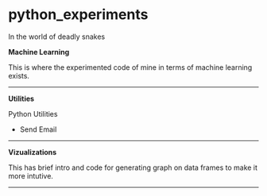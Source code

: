 # python_experiments
In the world of deadly snakes

**Machine Learning**

This is where the experimented code of mine in terms of machine learning exists.

----

**Utilities**

Python Utilities 
- Send Email

---
**Vizualizations**

This has brief intro and code for generating graph on data frames to make it more intutive.

----

